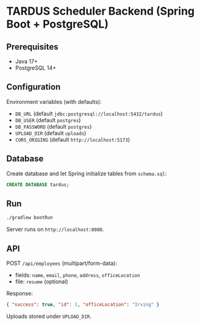 # TARDUS Scheduler Backend (Spring Boot + PostgreSQL)

## Prerequisites
- Java 17+
- PostgreSQL 14+

## Configuration
Environment variables (with defaults):
- `DB_URL` (default `jdbc:postgresql://localhost:5432/tardus`)
- `DB_USER` (default `postgres`)
- `DB_PASSWORD` (default `postgres`)
- `UPLOAD_DIR` (default `uploads`)
- `CORS_ORIGINS` (default `http://localhost:5173`)

## Database
Create database and let Spring initialize tables from `schema.sql`:
```sql
CREATE DATABASE tardus;
```

## Run
```bash
./gradlew bootRun
```
Server runs on `http://localhost:8080`.

## API
POST `/api/employees` (multipart/form-data):
- fields: `name`, `email`, `phone`, `address`, `officeLocation`
- file: `resume` (optional)

Response:
```json
{ "success": true, "id": 1, "officeLocation": "Irving" }
```

Uploads stored under `UPLOAD_DIR`.

